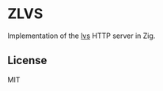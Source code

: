 # ZLVS

Implementation of the [lvs](https://github.com/gabrielopesantos/lvs) HTTP server in Zig.

## License

MIT
